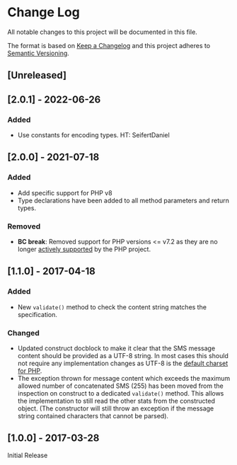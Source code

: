 # Change Log
All notable changes to this project will be documented in this file.

The format is based on [Keep a Changelog](http://keepachangelog.com/) 
and this project adheres to [Semantic Versioning](http://semver.org/).

## [Unreleased]
## [2.0.1] - 2022-06-26
### Added
- Use constants for encoding types. HT: SeifertDaniel

## [2.0.0] - 2021-07-18
### Added
- Add specific support for PHP v8
- Type declarations have been added to all method parameters and return types.
### Removed
- **BC break**: Removed support for PHP versions <= v7.2 as they are no longer
  [actively supported](https://php.net/supported-versions.php) by the PHP project.

## [1.1.0] - 2017-04-18
### Added
- New `validate()` method to check the content string matches the specification.
### Changed
- Updated construct docblock to make it clear that the SMS message content
should be provided as a UTF-8 string. In most cases this should not require any
implementation changes as UTF-8 is the
[default charset for PHP](http://php.net/manual/en/ini.core.php#ini.default-charset).
- The exception thrown for message content which exceeds the maximum allowed
number of concatenated SMS (255) has been moved from the inspection on construct
to a dedicated `validate()` method. This allows the implementation to still read
the other stats from the constructed object. (The constructor will still throw
an exception if the message string contained characters that cannot be parsed).

## [1.0.0] - 2017-03-28
Initial Release

